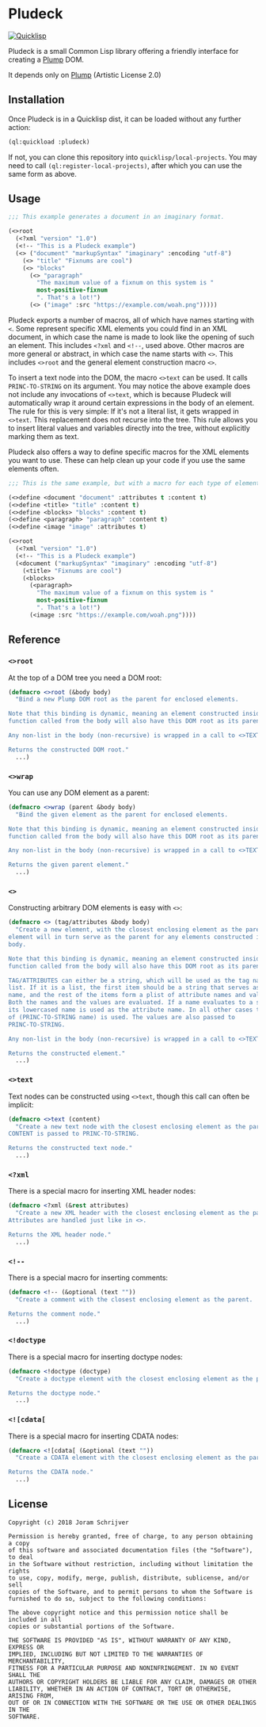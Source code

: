 # Pludeck

[![Quicklisp](http://quickdocs.org/badge/pludeck.svg)](http://quickdocs.org/pludeck/)

Pludeck is a small Common Lisp library offering a friendly interface for
creating a [Plump][plump] DOM.

It depends only on [Plump][plump] (Artistic License 2.0)

[plump]: https://shinmera.github.io/plump/

## Installation

Once Pludeck is in a Quicklisp dist, it can be loaded without any further
action:

```lisp
(ql:quickload :pludeck)
```

If not, you can clone this repository into `quicklisp/local-projects`. You may
need to call `(ql:register-local-projects)`, after which you can use the same
form as above.

## Usage

```lisp
;;; This example generates a document in an imaginary format.

(<>root
  (<?xml "version" "1.0")
  (<!-- "This is a Pludeck example")
  (<> ("document" "markupSyntax" "imaginary" :encoding "utf-8")
    (<> "title" "Fixnums are cool")
    (<> "blocks"
      (<> "paragraph"
        "The maximum value of a fixnum on this system is "
        most-positive-fixnum
        ". That's a lot!")
      (<> ("image" :src "https://example.com/woah.png")))))
```

Pludeck exports a number of macros, all of which have names starting with `<`.
Some represent specific XML elements you could find in an XML document, in
which case the name is made to look like the opening of such an element. This
includes `<?xml` and `<!--`, used above. Other macros are more general or
abstract, in which case the name starts with `<>`. This includes `<>root` and
the general element construction macro `<>`.

To insert a text node into the DOM, the macro `<>text` can be used. It calls
`PRINC-TO-STRING` on its argument. You may notice the above example does not
include any invocations of `<>text`, which is because Pludeck will
automatically wrap it around certain expressions in the body of an element. The
rule for this is very simple: If it's not a literal list, it gets wrapped in
`<>text`. This replacement does not recurse into the tree. This rule allows you
to insert literal values and variables directly into the tree, without
explicitly marking them as text.

Pludeck also offers a way to define specific macros for the XML elements you
want to use. These can help clean up your code if you use the same elements
often.

```lisp
;;; This is the same example, but with a macro for each type of element.

(<>define <document "document" :attributes t :content t)
(<>define <title> "title" :content t)
(<>define <blocks> "blocks" :content t)
(<>define <paragraph> "paragraph" :content t)
(<>define <image "image" :attributes t)

(<>root
  (<?xml "version" "1.0")
  (<!-- "This is a Pludeck example")
  (<document ("markupSyntax" "imaginary" :encoding "utf-8")
    (<title> "Fixnums are cool")
    (<blocks>
      (<paragraph>
        "The maximum value of a fixnum on this system is "
        most-positive-fixnum
        ". That's a lot!")
      (<image :src "https://example.com/woah.png"))))
```

## Reference

### `<>root`

At the top of a DOM tree you need a DOM root:

```lisp
(defmacro <>root (&body body)
  "Bind a new Plump DOM root as the parent for enclosed elements.

Note that this binding is dynamic, meaning an element constructed inside a
function called from the body will also have this DOM root as its parent.

Any non-list in the body (non-recursive) is wrapped in a call to <>TEXT.

Returns the constructed DOM root."
  ...)
```

### `<>wrap`

You can use any DOM element as a parent:

```lisp
(defmacro <>wrap (parent &body body)
  "Bind the given element as the parent for enclosed elements.

Note that this binding is dynamic, meaning an element constructed inside a
function called from the body will also have this DOM root as its parent.

Any non-list in the body (non-recursive) is wrapped in a call to <>TEXT.

Returns the given parent element."
  ...)
```

### `<>`

Constructing arbitrary DOM elements is easy with `<>`:

```lisp
(defmacro <> (tag/attributes &body body)
  "Create a new element, with the closest enclosing element as the parent. This
element will in turn serve as the parent for any elements constructed in its
body.

Note that this binding is dynamic, meaning an element constructed inside a
function called from the body will also have this DOM root as its parent.

TAG/ATTRIBUTES can either be a string, which will be used as the tag name, or a
list. If it is a list, the first item should be a string that serves as the tag
name, and the rest of the items form a plist of attribute names and values.
Both the names and the values are evaluated. If a name evaluates to a symbol,
its lowercased name is used as the attribute name. In all other cases the value
of (PRINC-TO-STRING name) is used. The values are also passed to
PRINC-TO-STRING.

Any non-list in the body (non-recursive) is wrapped in a call to <>TEXT.

Returns the constructed element."
  ...)
```

### `<>text`

Text nodes can be constructed using `<>text`, though this call can often be
implicit:

```lisp
(defmacro <>text (content)
  "Create a new text node with the closest enclosing element as the parent.
CONTENT is passed to PRINC-TO-STRING.

Returns the constructed text node."
  ...)
```

### `<?xml`

There is a special macro for inserting XML header nodes:

```lisp
(defmacro <?xml (&rest attributes)
  "Create a new XML header with the closest enclosing element as the parent.
Attributes are handled just like in <>.

Returns the XML header node."
  ...)
```

### `<!--`

There is a special macro for inserting comments:

```lisp
(defmacro <!-- (&optional (text ""))
  "Create a comment with the closest enclosing element as the parent.

Returns the comment node."
  ...)
```

### `<!doctype`

There is a special macro for inserting doctype nodes:

```lisp
(defmacro <!doctype (doctype)
  "Create a doctype element with the closest enclosing element as the parent.

Returns the doctype node."
  ...)
```

### `<![cdata[`

There is a special macro for inserting CDATA nodes:

```lisp
(defmacro <![cdata[ (&optional (text ""))
  "Create a CDATA element with the closest enclosing element as the parent.

Returns the CDATA node."
  ...)
```

## License

    Copyright (c) 2018 Joram Schrijver

    Permission is hereby granted, free of charge, to any person obtaining a copy
    of this software and associated documentation files (the "Software"), to deal
    in the Software without restriction, including without limitation the rights
    to use, copy, modify, merge, publish, distribute, sublicense, and/or sell
    copies of the Software, and to permit persons to whom the Software is
    furnished to do so, subject to the following conditions:

    The above copyright notice and this permission notice shall be included in all
    copies or substantial portions of the Software.

    THE SOFTWARE IS PROVIDED "AS IS", WITHOUT WARRANTY OF ANY KIND, EXPRESS OR
    IMPLIED, INCLUDING BUT NOT LIMITED TO THE WARRANTIES OF MERCHANTABILITY,
    FITNESS FOR A PARTICULAR PURPOSE AND NONINFRINGEMENT. IN NO EVENT SHALL THE
    AUTHORS OR COPYRIGHT HOLDERS BE LIABLE FOR ANY CLAIM, DAMAGES OR OTHER
    LIABILITY, WHETHER IN AN ACTION OF CONTRACT, TORT OR OTHERWISE, ARISING FROM,
    OUT OF OR IN CONNECTION WITH THE SOFTWARE OR THE USE OR OTHER DEALINGS IN THE
    SOFTWARE.
